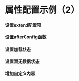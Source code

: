 # 属性配置示例（2）

#### 设置extend配置项

<vuep template="#extend"></vuep>

<script v-pre type="text/x-template" id="extend">
<template>
  <cbi-histogram-chart
    :data="chartData"
    :extend="chartExtend">
  </cbi-histogram-chart>
</template>

<script>
  export default {
    data () {
      this.chartExtend = {
        series (v) {
          v.forEach(i => {
            i.barWidth = 10
          })
          return v
        },
        tooltip (v) {
          v.trigger = 'none'
          return v
        }
      }
      /* 等同于
        this.chartExtend = {
          series: {
            barWidth: 10
          },
          tooltip: {
            trigger: 'none'
          }
        }
        等同于
        this.chartExtend = {
          'series.0.barWidth': 10,
          'series.1.barWidth': 10,
          'tooltip.trigger': 'none'
        }
      */
      return {
        chartData: {
          columns: ['日期', '成本', '利润'],
          rows: [
            { '日期': '1月1日', '成本': 15, '利润': 12 },
            { '日期': '1月2日', '成本': 12, '利润': 25 },
            { '日期': '1月3日', '成本': 21, '利润': 10 },
            { '日期': '1月4日', '成本': 41, '利润': 32 },
            { '日期': '1月5日', '成本': 31, '利润': 30 },
            { '日期': '1月6日', '成本': 71, '利润': 55 }
          ]
        }
      }
    }
  }
</script>
</script>

#### 设置afterConfig函数

<vuep template="#afterconfig"></vuep>

<script v-pre type="text/x-template" id="afterconfig">
<template>
  <cbi-line-chart
    :data="chartData"
    :after-config="afterConfig">
  </cbi-line-chart>
</template>

<script>
  export default {
    data () {
      return {
        chartData: {
          columns: ['日期', '成本', '利润'],
          rows: [
            { '日期': '1月1日', '成本': 15, '利润': 12 },
            { '日期': '1月2日', '成本': 12, '利润': 25 },
            { '日期': '1月3日', '成本': 21, '利润': 10 },
            { '日期': '1月4日', '成本': 41, '利润': 32 },
            { '日期': '1月5日', '成本': 31, '利润': 30 },
            { '日期': '1月6日', '成本': 71, '利润': 55 }
          ]
        }
      }
    },
    methods: {
      afterConfig (options) {
        options.tooltip.showDelay = 500
        return options
      }
    }
  }
</script>
</script>

#### 设置加载状态

<vuep template="#set-loading"></vuep>

<script v-pre type="text/x-template" id="set-loading">
<template>
  <cbi-line-chart
    :data="chartData"
    :loading="loading">
  </cbi-line-chart>
</template>

<script>
  // 使用loading属性前先引入css
  // import 'cbi-charts/lib/style.css'
  export default {
    data () {
      return {
        chartData: {
          columns: ['日期', '成本', '利润'],
          rows: [
            { '日期': '1月1日', '成本': 15, '利润': 12 },
            { '日期': '1月2日', '成本': 12, '利润': 25 },
            { '日期': '1月3日', '成本': 21, '利润': 10 },
            { '日期': '1月4日', '成本': 41, '利润': 32 },
            { '日期': '1月5日', '成本': 31, '利润': 30 },
            { '日期': '1月6日', '成本': 71, '利润': 55 }
          ]
        },
        loading: true
      }
    }
  }
</script>
</script>

#### 设置暂无数据状态

<vuep template="#set-data-empty"></vuep>

<script v-pre type="text/x-template" id="set-data-empty">
<template>
  <cbi-line-chart
    :data="chartData"
    :data-empty="dataEmpty">
  </cbi-line-chart>
</template>

<script>
  // 使用data-empty属性前先引入css
  // import 'cbi-charts/lib/style.css'
  export default {
    data () {
      return {
        chartData: {
          columns: ['日期', '成本', '利润'],
          rows: []
        },
        dataEmpty: true
      }
    }
  }
</script>
</script>

#### 增加自定义内容

<vuep template="#set-content"></vuep>

<script v-pre type="text/x-template" id="set-content">
<style>
.data-empty {
  position: absolute;
  left: 0;
  right: 0;
  top: 0;
  bottom: 0;
  display: flex;
  justify-content: center;
  align-items: center;
  background-color: rgba(255, 255, 255, .7);
  color: #888;
  font-size: 14px;
}
</style>

<template>
  <cbi-line-chart
    :data="chartData">
    <div class="data-empty">没有数据😂</div>
  </cbi-line-chart>
</template>

<script>
  export default {
    data () {
      return {
        chartData: {
          columns: ['日期', '成本', '利润'],
          rows: []
        }
      }
    }
  }
</script>
</script>
